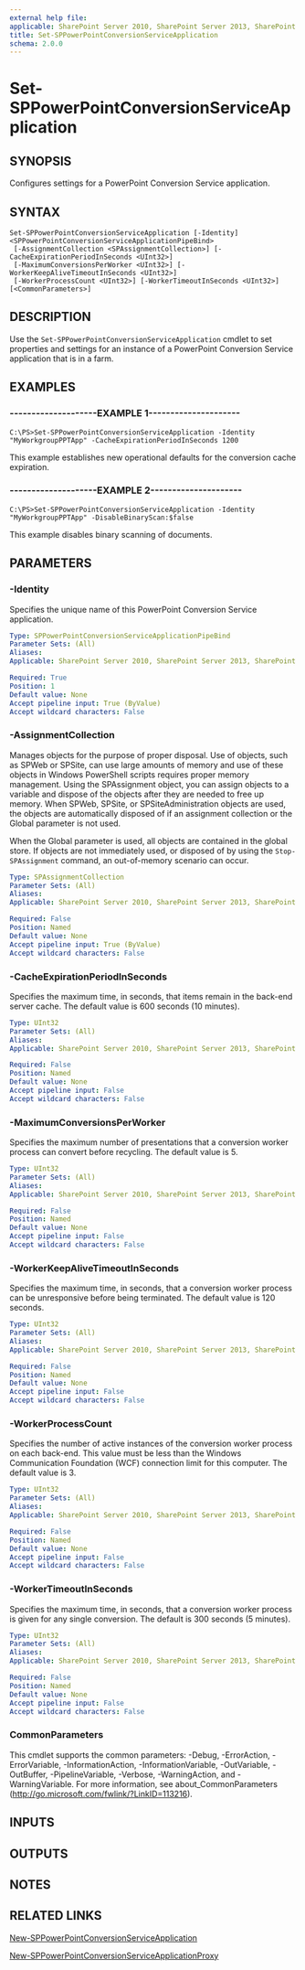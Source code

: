 ```yaml
---
external help file: 
applicable: SharePoint Server 2010, SharePoint Server 2013, SharePoint Server 2016
title: Set-SPPowerPointConversionServiceApplication
schema: 2.0.0
---
```


# Set-SPPowerPointConversionServiceApplication

## SYNOPSIS
Configures settings for a PowerPoint Conversion Service application.


## SYNTAX

```
Set-SPPowerPointConversionServiceApplication [-Identity] <SPPowerPointConversionServiceApplicationPipeBind>
 [-AssignmentCollection <SPAssignmentCollection>] [-CacheExpirationPeriodInSeconds <UInt32>]
 [-MaximumConversionsPerWorker <UInt32>] [-WorkerKeepAliveTimeoutInSeconds <UInt32>]
 [-WorkerProcessCount <UInt32>] [-WorkerTimeoutInSeconds <UInt32>] [<CommonParameters>]
```

## DESCRIPTION
Use the `Set-SPPowerPointConversionServiceApplication` cmdlet to set properties and settings for an instance of a PowerPoint Conversion Service application that is in a farm.


## EXAMPLES

### --------------------EXAMPLE 1---------------------
```
C:\PS>Set-SPPowerPointConversionServiceApplication -Identity "MyWorkgroupPPTApp" -CacheExpirationPeriodInSeconds 1200
```

This example establishes new operational defaults for the conversion cache expiration.


### --------------------EXAMPLE 2---------------------
```
C:\PS>Set-SPPowerPointConversionServiceApplication -Identity "MyWorkgroupPPTApp" -DisableBinaryScan:$false
```

This example disables binary scanning of documents.


## PARAMETERS

### -Identity
Specifies the unique name of this PowerPoint Conversion Service application.

```yaml
Type: SPPowerPointConversionServiceApplicationPipeBind
Parameter Sets: (All)
Aliases: 
Applicable: SharePoint Server 2010, SharePoint Server 2013, SharePoint Server 2016

Required: True
Position: 1
Default value: None
Accept pipeline input: True (ByValue)
Accept wildcard characters: False
```

### -AssignmentCollection
Manages objects for the purpose of proper disposal.
Use of objects, such as SPWeb or SPSite, can use large amounts of memory and use of these objects in Windows PowerShell scripts requires proper memory management.
Using the SPAssignment object, you can assign objects to a variable and dispose of the objects after they are needed to free up memory.
When SPWeb, SPSite, or SPSiteAdministration objects are used, the objects are automatically disposed of if an assignment collection or the Global parameter is not used.

When the Global parameter is used, all objects are contained in the global store.
If objects are not immediately used, or disposed of by using the `Stop-SPAssignment` command, an out-of-memory scenario can occur.

```yaml
Type: SPAssignmentCollection
Parameter Sets: (All)
Aliases: 
Applicable: SharePoint Server 2010, SharePoint Server 2013, SharePoint Server 2016

Required: False
Position: Named
Default value: None
Accept pipeline input: True (ByValue)
Accept wildcard characters: False
```

### -CacheExpirationPeriodInSeconds
Specifies the maximum time, in seconds, that items remain in the back-end server cache.
The default value is 600 seconds (10 minutes).

```yaml
Type: UInt32
Parameter Sets: (All)
Aliases: 
Applicable: SharePoint Server 2010, SharePoint Server 2013, SharePoint Server 2016

Required: False
Position: Named
Default value: None
Accept pipeline input: False
Accept wildcard characters: False
```

### -MaximumConversionsPerWorker
Specifies the maximum number of presentations that a conversion worker process can convert before recycling.
The default value is 5.

```yaml
Type: UInt32
Parameter Sets: (All)
Aliases: 
Applicable: SharePoint Server 2010, SharePoint Server 2013, SharePoint Server 2016

Required: False
Position: Named
Default value: None
Accept pipeline input: False
Accept wildcard characters: False
```

### -WorkerKeepAliveTimeoutInSeconds
Specifies the maximum time, in seconds, that a conversion worker process can be unresponsive before being terminated.
The default value is 120 seconds.

```yaml
Type: UInt32
Parameter Sets: (All)
Aliases: 
Applicable: SharePoint Server 2010, SharePoint Server 2013, SharePoint Server 2016

Required: False
Position: Named
Default value: None
Accept pipeline input: False
Accept wildcard characters: False
```

### -WorkerProcessCount
Specifies the number of active instances of the conversion worker process on each back-end.
This value must be less than the Windows Communication Foundation (WCF) connection limit for this computer.
The default value is 3.

```yaml
Type: UInt32
Parameter Sets: (All)
Aliases: 
Applicable: SharePoint Server 2010, SharePoint Server 2013, SharePoint Server 2016

Required: False
Position: Named
Default value: None
Accept pipeline input: False
Accept wildcard characters: False
```

### -WorkerTimeoutInSeconds
Specifies the maximum time, in seconds, that a conversion worker process is given for any single conversion.
The default is 300 seconds (5 minutes).

```yaml
Type: UInt32
Parameter Sets: (All)
Aliases: 
Applicable: SharePoint Server 2010, SharePoint Server 2013, SharePoint Server 2016

Required: False
Position: Named
Default value: None
Accept pipeline input: False
Accept wildcard characters: False
```

### CommonParameters
This cmdlet supports the common parameters: -Debug, -ErrorAction, -ErrorVariable, -InformationAction, -InformationVariable, -OutVariable, -OutBuffer, -PipelineVariable, -Verbose, -WarningAction, and -WarningVariable. For more information, see about_CommonParameters (http://go.microsoft.com/fwlink/?LinkID=113216).

## INPUTS

## OUTPUTS

## NOTES

## RELATED LINKS

[New-SPPowerPointConversionServiceApplication]()

[New-SPPowerPointConversionServiceApplicationProxy]()
